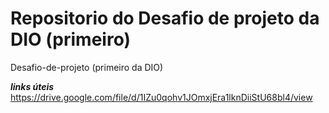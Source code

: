 # Repositorio do Desafio de projeto da DIO (primeiro)
Desafio-de-projeto (primeiro da DIO)

***links úteis*** 
https://drive.google.com/file/d/1IZu0qohv1JOmxjEra1lknDiiStU68bl4/view
